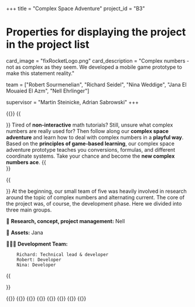 +++
title = "Complex Space Adventure"
project_id = "B3"

# Properties for displaying the project in the project list
card_image = "fixRocketLogo.png"
card_description = "Complex numbers - not as complex as they seem. We developed a mobile game prototype to make this statement reality."


team = ["Robert Sourmenelian", "Richard Seidel", "Nina Weddige", "Jana El Mouaied El Azm", "Nell Ehrlinger"] 


supervisor = "Martin Steinicke, Adrian Sabrowski"
+++

{{<mediathek id="288a644a83fe1bfe5ba235f78ce5e0fa">}}
{{<section title="Our Goal">}}
Tired of **non-interactive** math tutorials? Still, unsure what complex numbers are really used for? Then follow along our 
**complex space adventure** and learn how to deal with complex numbers in a **playful way**. Based on the **principles of game-based 
learning**, our complex space adventure prototype teaches you conversions, formulas, and different coordinate systems. 
Take your chance and become the **new complex numbers ace**.
{{</section>}}

{{<section title="The Team">}}
At the beginning, our small team of five was heavily involved in research around the topic of complex numbers and alternating current. 
The core of the project was, of course, the development phase. Here we divided into three main groups.

📄 **Research, concept, project management:** Nell

🎨 **Assets:** Jana

🧑🏻‍💻 **Development Team:**

        Richard: Technical lead & developer 
        Robert: Developer 
        Nina: Developer
{{</section >}}

{{<gallery>}}
{{<team-member image="Richard Seidel.jpeg" name="Richard Seidel">}}
{{<team-member image="Nina Weddige.jpg" name="Nina Weddige">}}
{{<team-member image="Robert Sourmenelian.jpg" name="Robert Sourmenelian">}}
{{<team-member image="Nell_Ehrlinger.jpg" name="Nell Ehrlinger">}}
{{<team-member image="Jana.png" name="Jana El Mouaied El Azm">}}
{{<team-member image="profile_pic.png" name="Bozee">}}
{{</gallery>}}
